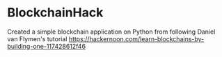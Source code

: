 # BlockchainHack

Created a simple blockchain application on Python from following Daniel van Flymen's tutorial
https://hackernoon.com/learn-blockchains-by-building-one-117428612f46
